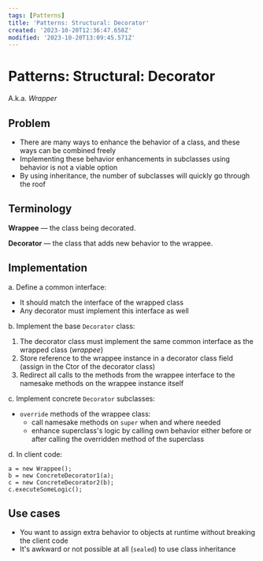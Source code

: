 ```yaml
---
tags: [Patterns]
title: 'Patterns: Structural: Decorator'
created: '2023-10-20T12:36:47.658Z'
modified: '2023-10-20T13:09:45.571Z'
---
```


# Patterns: Structural: Decorator

A.k.a. _Wrapper_


## Problem

- There are many ways to enhance the behavior of a class, and these ways can be combined freely
- Implementing these behavior enhancements in subclasses using behavior is not a viable option
- By using inheritance, the number of subclasses will quickly go through the roof


## Terminology

**Wrappee** &mdash; the class being decorated.

**Decorator** &mdash; the class that adds new behavior to the wrappee.


## Implementation

a. Define a common interface:
  - It should match the interface of the wrapped class
  - Any decorator must implement this interface as well

b. Implement the base `Decorator` class:
  1. The decorator class must implement the same common interface as the wrapped class (_wrappee_)
  2. Store reference to the wrappee instance in a decorator class field (assign in the Ctor of the decorator class)
  3. Redirect all calls to the methods from the wrappee interface to the namesake methods on the wrappee instance itself

c. Implement concrete `Decorator` subclasses:
  - `override` methods of the wrappee class:
    - call namesake methods on `super` when and where needed
    - enhance superclass's logic by calling own behavior either before or after calling the overridden method of the superclass

d. In client code:
```
a = new Wrappee();
b = new ConcreteDecorator1(a);
c = new ConcreteDecorator2(b);
c.executeSomeLogic();
```


## Use cases

- You want to assign extra behavior to objects at runtime without breaking the client code
- It's awkward or not possible at all (`sealed`) to use class inheritance

